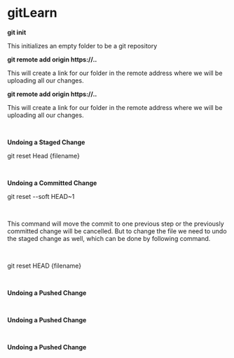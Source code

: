 # gitLearn

<b>git init</b><br/>
<p>This initializes an empty folder to be a git repository</p>

<b>git remote add origin https://..</b>
<p>This will create a link for our folder in the remote address where we will be uploading all our changes.<p>

<b>git remote add origin https://..</b>

<p>This will create a link for our folder in the remote address where we will be uploading all our changes.</p><br/>


<b>Undoing a Staged Change</b>
<p>git reset Head {filename}</p><br/>


<b>Undoing a Committed Change</b>
<p>git reset --soft HEAD~1</p><br/>

<p>This command will move the commit to one previous step or the previously committed change will be cancelled. But to change the file we need to undo the staged change as well, which can be done by following command.</p><br/>

<p>git reset HEAD {filename}</p><br/>



<b>Undoing a Pushed Change</b>
<p></p><br/>

<b>Undoing a Pushed Change</b>
<p></p><br/>

<b>Undoing a Pushed Change</b>
<p></p><br/>

